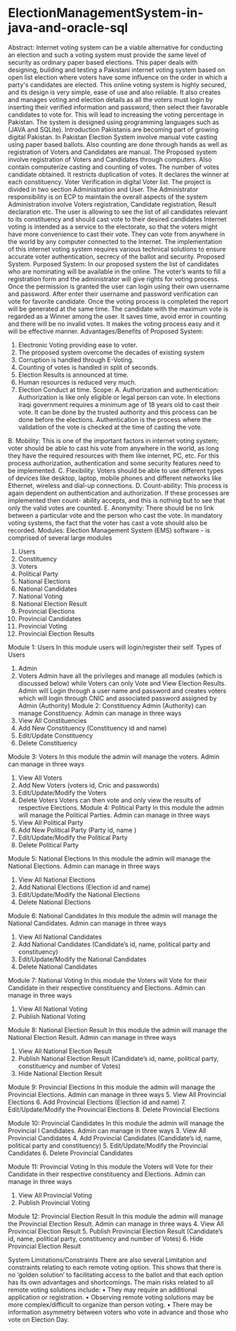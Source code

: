 # ElectionManagementSystem-in-java-and-oracle-sql

Abstract:
        Internet voting system can be a viable alternative for conducting an election and such a voting system must provide the same level of security as ordinary paper based elections. This paper deals with designing, building and testing a Pakistani internet voting system based on open list election where voters have some influence on the order in which a party's candidates are elected. This online voting system is highly secured, and its design is very simple, ease of use and also reliable. It also creates and manages voting and election details as all the voters must login by inserting their verified information and password, then select their favorable candidates to vote for. This will lead to increasing the voting percentage in Pakistan. The system is designed using programming languages such as (JAVA and SQLite).
Introduction
Pakistanis are becoming part of growing digital Pakistan. In Pakistan Election System involve manual vote casting using paper based ballots. Also counting are done through hands as well as registration of Voters and Candidates are manual. The Proposed system involve registration of Voters and Candidates through computers. Also contain computerize casting and counting of votes. The number of votes candidate obtained. It restricts duplication of votes. It declares the winner at each constituency. Voter Verification in digital Voter list. The project is divided in two section Administration and User. The Administrator responsibility is on ECP to maintain the overall aspects of the system Administration involve Voters registration, Candidate registration, Result declaration etc. The user is allowing to see the list of all candidates relevant to its constituency and should cast vote to their desired candidates
Internet voting is intended as a service to the electorate, so that the voters might have more convenience to cast their vote. They can vote from anywhere in the world by any computer connected to the Internet. The implementation of this internet voting system requires various technical solutions to ensure accurate voter authentication, secrecy of the ballot and security. Proposed System.
Purposed System:
In our proposed system the list of candidates who are nominating will be available in the online. The voter’s wants to fill a registration form and the administrator will give rights for voting process. Once the permission is granted the user can login using their own username and password. After enter their username and password verification can vote for favorite candidate. Once the voting process is completed the report will be generated at the same time. The candidate with the maximum vote is regarded as a Winner among the user. It saves time, avoid error in counting and there will be no invalid votes. It makes the voting process easy and it will be effective manner.
Advantages/Benefits of Proposed System:
1.	Electronic Voting providing ease to voter.
2.	The proposed system overcome the decades of existing system
3.	Corruption is handled through E-Voting.
4.	Counting of votes is handled in split of seconds.
5.	Election Results is announced at time.
6.	Human resources is reduced very much.
7.	Election Conduct at time.
Scope:
A.	Authorization and authentication:
Authorization is like only eligible or legal person can vote. In elections Iraqi government requires a minimum age of 18 years old to cast their vote. It can be done by the trusted authority and this process can be done before the elections. Authentication is the process where the validation of the vote is checked at the time of casting the vote.

B.	Mobility:
This is one of the important factors in internet voting system; voter should be able to cast his vote from anywhere in the world, as long they have the required resources with them like internet, PC, etc. For this process authorization, authentication and some security features need to be implemented. 
C.	Flexibility:
 Voters should be able to use different types of devices like desktop, laptop, mobile phones and different networks like Ethernet, wireless and dial-up connections.
D.	Count-ability:
 This process is again dependent on authentication and authorization. If these processes are implemented then count- ability accepts, and this is nothing but to see that only the valid votes are counted.
E.	Anonymity:
 There should be no link between a particular vote and the person who cast the vote. In mandatory voting systems, the fact that the voter has cast a vote should also be recorded.
Modules:
Election Management System (EMS) software - is comprised of several large modules 
1.	Users
2.	Constituency
3.	Voters
4.	Political Party
5.	National Elections
6.	National Candidates
7.	National Voting
8.	National Election Result
9.	Provincial Elections
10.	Provincial Candidates
11.	Provincial Voting
12.	Provincial Election Results

Module 1: Users
In this module users will login/register their self. Types of Users
1.	Admin
2.	Voters
Admin have all the privileges and manage all modules (which is discussed below) while Voters can only Vote and View Election Results. Admin will Login through a user name and password and creates voters which will login through CNIC and associated password assigned by Admin (Authority)
Module 2:  Constituency
Admin (Authority) can manage Constituency. Admin can manage in three ways
1.	View All Constituencies
2.	Add New Constituency (Constituency id and name)
3.	Edit/Update Constituency
4.	Delete Constituency

Module 3: Voters
In this module the admin will manage the voters. Admin can manage in three ways
1.	View All Voters 
2.	Add New Voters (voters id, Cnic and passwords)
3.	Edit/Update/Modify the Voters
4.	Delete Voters
Voters can then vote and only view the results of respective Elections.
Module 4: Political Party
In this module the admin will manage the Political Parties. Admin can manage in three ways
1.	View All Political Party
2.	Add New Political Party (Party id, name )
3.	Edit/Update/Modify the Political Party
4.	Delete Political Party

Module 5: National Elections
In this module the admin will manage the National Elections. Admin can manage in three ways
1.	View All National Elections
2.	Add National Elections (Election id and name)
3.	Edit/Update/Modify the National Elections
4.	Delete National Elections

Module 6: National Candidates
In this module the admin will manage the National Candidates. Admin can manage in three ways
1.	View All National Candidates
2.	Add National Candidates (Candidate’s id, name, political party and constituency)
3.	Edit/Update/Modify the National Candidates
4.	Delete National Candidates

Module 7: National Voting
In this module the Voters will Vote for their Candidate in their respective constituency and Elections. Admin can manage in three ways
1.	View All National Voting
2.	Publish National Voting

Module 8: National Election Result
In this module the admin will manage the National Election Result. Admin can manage in three ways
1.	View All National Election Result
2.	Publish National Election Result (Candidate’s id, name, political party, constituency and number of Votes)
3.	Hide National Election Result

Module 9: Provincial Elections
In this module the admin will manage the Provincial Elections. Admin can manage in three ways
5.	View All Provincial Elections
6.	Add Provincial Elections (Election id and name)
7.	Edit/Update/Modify the Provincial Elections
8.	Delete Provincial Elections

Module 10: Provincial Candidates
In this module the admin will manage the Provincial l Candidates. Admin can manage in three ways
3.	View All Provincial Candidates
4.	Add Provincial Candidates (Candidate’s id, name, political party and constituency)
5.	Edit/Update/Modify the Provincial Candidates
6.	Delete Provincial Candidates

Module 11: Provincial Voting
In this module the Voters will Vote for their Candidate in their respective constituency and Elections. Admin can manage in three ways
1.	View All Provincial Voting
2.	Publish Provincial Voting

Module 12: Provincial Election Result
In this module the admin will manage the Provincial Election Result. Admin can manage in three ways
4.	View All Provincial Election Result
5.	Publish Provincial Election Result (Candidate’s id, name, political party, constituency and number of Votes)
6.	Hide Provincial Election Result

System Limitations/Constraints
There are also several Limitation and constraints relating to each remote voting option. This shows that there is no ‘golden solution’ to facilitating access to the ballot and that each option has its own advantages and shortcomings. The main risks related to all remote voting solutions include: 
•	They may require an additional application or registration. 
•	Observing remote voting solutions may be more complex/difficult to organize than person voting. 
•	There may be information asymmetry between voters who vote in advance and those who vote on Election Day. 

